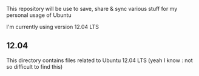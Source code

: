 This repository will be use to save, share & sync
various stuff for my personal usage of Ubuntu 

I'm currently using version 12.04 LTS



## 12.04
This directory contains files related to Ubuntu 12.04 LTS (yeah I know : not so difficult to find this)
